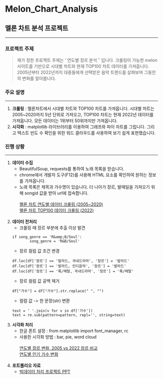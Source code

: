 
# Melon_Chart_Analysis
## 멜론 차트 분석 프로젝트

---
### 프로젝트 주제
> 제가 정한 프로젝트 주제는
‘ 연도별 장르 분석＇입니다. 
크롤링이 가능한 melon 사이트를 기반으로 시대별 차트와 현재 TOP100 차트 데이터를 가져옵니다. 2005년부터 2022년까지 대중들에게 선택받은 음악 트렌드를 살펴보며 그동안의 변화를 알아봅니다.

### 주요 설명
---
1. **크롤링** : 멜론차트에서 시대별 차트와 TOP100 차트를 가져옵니다. 시대별 차트는 2005~2020까지 5년 단위로 가져오고, TOP100 차트는 현재 2022년 데이터를 가져옵니다. 모든 데이터는 1위부터 50위까지만 가져옵니다.<br>
2. **시각화** : matplotlib 라이브러리를 이용하여 그래프와 파이 차트를 그립니다. 그리고 텍스트 빈도 수 확인을 위한 워드 클라우드를 사용하여 보기 쉽게 표현했습니다. <br>


### 진행 상황
---
1. **데이터 수집**
    + BeautifulSoup, requests를 통하여 노래 목록을 받습니다.
    + chrome에서 개발자 도구(F12)를 사용해 HTML 요소를 확인하여 원하는 정보를 가져옵니다.
    + 노래 목록은 제목과 가수명이 있습니다. 더 나아가 장르, 발매일을 가져오기 위해 songid 값을 받아 url에 접속합니다.<br><br>
   [멜론 차트 연도별 데이터 크롤링 (2005~2020)](https://github.com/LeeSeolHee/Melon_Chart_Analysis/blob/master/crawling_by_year.py)<br>
   [멜론 차트 TOP100 데이터 크롤링 (2022)](https://github.com/LeeSeolHee/Melon_Chart_Analysis/blob/master/crawling_top_100.py)<br><br>
2. **데이터 전처리**
    + 크롤링 때 장르 부분에 추출 이상 발견
    ```
    if song_genre == 'R&amp;B/Soul':
            song_genre = 'R&B/Soul'
    ```
    + 장르 컬럼 값 조건 변경
    ```
    df.loc[df['장르'] == '발라드, 국내드라마', '장르'] = '발라드'
    df.loc[df['장르'] == '발라드, 인디음악', '장르'] = '발라드'
    df.loc[df['장르'] == '록/메탈, 국내드라마', '장르'] = '록/메탈'
    ```
    + 장르 컬럼 값 공백 제거
    ```
    df["가수"] = df["가수"].str.replace(" ", "")
    ```
    + 컬럼 값 -> 한 문장(str) 변환
    ```
    text = ' '.join(v for v in df['가수'])
    text = re.sub(pattern=pattern, repl='', string=text)
    ```
3. **시각화 처리**
    + 한글 폰트 설정 : from matplotlib import font_manager, rc
    + 사용한 시각화 방법 : bar, pie, word cloud<br><br>
    [연도별 장르 변화, 2005 vs 2022 장르 비교](https://github.com/LeeSeolHee/Melon_Chart_Analysis/blob/master/genre_comparison.py)<br>
    [연도별 인기 가수 변화](https://github.com/LeeSeolHee/Melon_Chart_Analysis/blob/master/Singer_frequency.py)<br><br>
4. **포트폴리오 자료**<br>
    + [빅데이터 처리 프로젝트 PPT](https://github.com/LeeSeolHee/Melon_Chart_Analysis/blob/master/프로젝트ppt.pdf)
   



